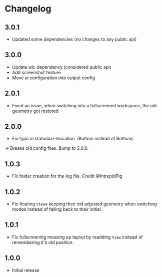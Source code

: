 # Changelog

## 3.0.1

- Updated some dependencies (no changes to any public api)

## 3.0.0

- Update wlc dependency (considered public api)
- Add screenshot feature
- Move ui configuration into output config

## 2.0.1

- Fixed an issue, when switching into a fullscreened workspace, the old geometry got restored

## 2.0.0

- Fix typo in statusbar->location. (Buttom instead of Bottom).

=> Breaks old config files. Bump to 2.0.0.

## 1.0.3

- Fix folder creation for the log file. Credit @IntrepidPig

## 1.0.2

- Fix floating `View`s keeping their old adjusted geometry when switching modes instead of falling back to their initial.

## 1.0.1

- Fix fullscreening messing up layout by readding `View` instead of remembering it's old position.

## 1.0.0

- Initial release
